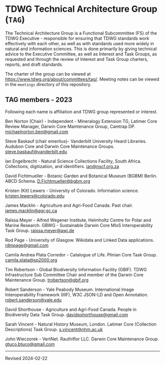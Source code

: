# TDWG Technical Architecture Group (`TAG`)

The Technical Architecture Group is a Functional Subcommittee (FS) of the TDWG Executive - responsible for ensuring that TDWG standards work effectively with each other, as well as with standards used more widely in natural and information sciences.  This is done primarily by giving technical advice to the Executive Committee, as well as Interest and Task Groups, as requested and through the review of Interest and Task Group charters, reports, and draft standards.

The charter of the group can be viewed at <https://www.tdwg.org/about/committees/tag/>. Meeting notes can be viewed in the `meetings` directory of this repository.

## TAG members - 2023

Following each name is affiliation and TDWG group represented or interest.

Ben Norton (Chair) - Independent - Mineralogy Extension TG, Latimer Core Review Manager, Darwin Core Maintenance Group, Camtrap DP. [michaelnorton.ben@gmail.com](mailto:michaelnorton.ben@gmail.com)

Steve Baskauf (chair emeritus)- Vanderbilt University Heard Libraries. Audubon Core and Darwin Core Maintenance Groups. [steve.baskauf@vanderbilt.edu](mailto:steve.baskauf@vanderbilt.edu)

Ian Engelbrecht - Natural Science Collections Facility, South Africa. Collections, digitization, and identifiers. [ian@nscf.org.za](mailto:ian@nscf.org.za)

David Fichtmueller - Botanic Garden and Botanical Museum (BGBM) Berlin. ABCD Schema. [D.Fichtmueller@bgbm.org](mailto:D.Fichtmueller@bgbm.org)

Kristen (Kit) Lewers - University of Colorado. Information science.
[kristen.lewers@colorado.edu](mailto:kristen.lewers@colorado.edu)

James Macklin - Agriculture and Agri-Food Canada. Past chair. [james.macklin@agr.gc.ca](mailto:james.macklin@agr.gc.ca)

Raïssa Meyer -  Alfred Wegener Institute, Helmholtz Centre for Polar and Marine Research. GBWG - Sustainable Darwin Core MIxS Interoperability Task Group. [raissa.meyer@awi.de](mailto:raissa.meyer@awi.de)

Rod Page - University of Glasgow. Wikidata and Linked Data applications. [rdmpage@gmail.com](mailto:rdmpage@gmail.com)

Camila Andrea Plata Corredor - Catalogue of Life. Plinian Core Task Group. [camila.plata@sp2000.org](mailto:camila.plata@sp2000.org)

Tim Robertson - Global Biodiversity Information Facility (GBIF). TDWG Infrastructure Sub Committee Chair and member of the Darwin Core Maintenance Group. [trobertson@gbif.org](mailto:trobertson@gbif.org)

Robert Sanderson - Yale Peabody Museum. International Image Interoperability Framework (IIIF), W3C JSON-LD and Open Annotation. [robert.sanderson@yale.edu](mailto:robert.sanderson@yale.edu)

David Shorthouse - Agriculture and Agri-Food Canada. People in Biodiversity Data Task Group. [davidpshorthouse@gmail.com](mailto:davidpshorthouse@gmail.com)

Sarah Vincent - Natural History Museum, London. Latimer Core (Collection Descriptions) Task Group. [s.vincent@nhm.ac.uk](mailto:s.vincent@nhm.ac.uk)

John Wieczorek - VertNet. Rauthiflor LLC. Darwin Core Maintenance Group. [gtuco.btuco@gmail.com](mailto:gtuco.btuco@gmail.com)

----
Revised 2024-02-22
